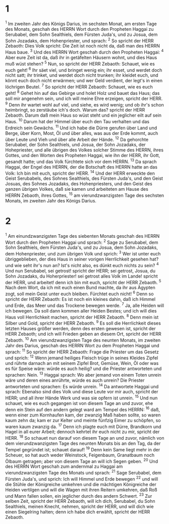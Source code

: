 # 1 
<sup>1</sup> Im zweiten Jahr des Königs Darius, im sechsten Monat, am ersten Tage des Monats, geschah des HERRN Wort durch den Propheten Haggai zu Serubabel, dem Sohn Sealthiels, dem Fürsten Juda's, und zu Josua, dem Sohn Jozadaks, dem Hohenpriester, und sprach: <sup>2</sup> So spricht der HERR Zebaoth: Dies Volk spricht: Die Zeit ist noch nicht da, daß man des HERRN Haus baue. <sup>3</sup> Und des HERRN Wort geschah durch den Propheten Haggai: <sup>4</sup> Aber eure Zeit ist da, daß ihr in getäfelten Häusern wohnt, und dies Haus muß wüst stehen? <sup>5</sup> Nun, so spricht der HERR Zebaoth: Schauet, wie es euch geht! <sup>6</sup> Ihr säet viel, und bringet wenig ein; ihr esset, und werdet doch nicht satt; ihr trinket, und werdet doch nicht trunken; ihr kleidet euch, und könnt euch doch nicht erwärmen; und wer Geld verdient, der legt's in einen löchrigen Beutel. <sup>7</sup> So spricht der HERR Zebaoth: Schauet, wie es euch geht! <sup>8</sup> Gehet hin auf das Gebirge und holet Holz und bauet das Haus; das soll mir angenehm sein, und ich will meine Ehre erzeigen, spricht der HERR. <sup>9</sup> Denn ihr wartet wohl auf viel, und siehe, es wird wenig; und ob ihr's schon heimbringt, so zerstäube ich's doch. Warum das? spricht der HERR Zebaoth. Darum daß mein Haus so wüst steht und ein jeglicher eilt auf sein Haus. <sup>10</sup> Darum hat der Himmel über euch den Tau verhalten und das Erdreich sein Gewächs. <sup>11</sup> Und ich habe die Dürre gerufen über Land und Berge, über Korn, Most, Öl und über alles, was aus der Erde kommt, auch über Leute und Vieh und über alle Arbeit der Hände. <sup>12</sup> Da gehorchte Serubabel, der Sohn Sealthiels, und Josua, der Sohn Jozadaks, der Hohepriester, und alle übrigen des Volkes solcher Stimme des HERRN, ihres Gottes, und den Worten des Propheten Haggai, wie ihn der HERR, ihr Gott, gesandt hatte; und das Volk fürchtete sich vor dem HERRN. <sup>13</sup> Da sprach Haggai, der Engel des HERRN, der die Botschaft des HERRN hatte an das Volk: Ich bin mit euch, spricht der HERR. <sup>14</sup> Und der HERR erweckte den Geist Serubabels, des Sohnes Sealthiels, des Fürsten Juda's, und den Geist Josuas, des Sohnes Jozadaks, des Hohenpriesters, und den Geist des ganzen übrigen Volkes, daß sie kamen und arbeiteten am Hause des HERRN Zebaoth, ihres Gottes, <sup>15</sup> am vierundzwanzigsten Tage des sechsten Monats, im zweiten Jahr des Königs Darius. 

# 2 
<sup>1</sup> Am einundzwanzigsten Tage des siebenten Monats geschah des HERRN Wort durch den Propheten Haggai und sprach: <sup>2</sup> Sage zu Serubabel, dem Sohn Sealthiels, dem Fürsten Juda's, und zu Josua, dem Sohn Jozadaks, dem Hohenpriester, und zum übrigen Volk und sprich: <sup>3</sup> Wer ist unter euch übriggeblieben, der dies Haus in seiner vorigen Herrlichkeit gesehen hat? und wie seht ihr's nun an? Ist's nicht also, es dünkt euch nichts zu sein? <sup>4</sup> Und nun Serubabel, sei getrost! spricht der HERR; sei getrost, Josua, du Sohn Jozadaks, du Hoherpriester! sei getrost alles Volk im Lande! spricht der HERR, und arbeitet! denn ich bin mit euch, spricht der HERR Zebaoth. <sup>5</sup> Nach dem Wort, da ich mit euch einen Bund machte, da ihr aus Ägypten zogt, soll mein Geist unter euch bleiben. Fürchtet euch nicht! <sup>6</sup> Denn so spricht der HERR Zebaoth: Es ist noch ein kleines dahin, daß ich Himmel und Erde, das Meer und das Trockene bewegen werde. <sup>7</sup> Ja, alle Heiden will ich bewegen. Da soll dann kommen aller Heiden Bestes; und ich will dies Haus voll Herrlichkeit machen, spricht der HERR Zebaoth. <sup>8</sup> Denn mein ist Silber und Gold, spricht der HERR Zebaoth. <sup>9</sup> Es soll die Herrlichkeit dieses letzten Hauses größer werden, denn des ersten gewesen ist, spricht der HERR Zebaoth; und ich will Frieden geben an diesem Ort, spricht der HERR Zebaoth. <sup>10</sup> Am vierundzwanzigsten Tage des neunten Monats, im zweiten Jahr des Darius, geschah des HERRN Wort zu dem Propheten Haggai und sprach: <sup>11</sup> So spricht der HERR Zebaoth: Frage die Priester um das Gesetz und sprich: <sup>12</sup> Wenn jemand heiliges Fleisch trüge in seines Kleides Zipfel und rührte darnach an mit seinem Zipfel Brot, Gemüse, Wein, Öl oder was es für Speise wäre: würde es auch heilig? und die Priester antworteten und sprachen: Nein. <sup>13</sup> Haggai sprach: Wo aber jemand von einem Toten unrein wäre und deren eines anrührte, würde es auch unrein? Die Priester antworteten und sprachen: Es würde unrein. <sup>14</sup> Da antwortete Haggai und sprach: Ebenalso sind dies Volk und diese Leute vor mir auch, spricht der HERR; und all ihrer Hände Werk und was sie opfern ist unrein. <sup>15</sup> Und nun schauet, wie es euch gegangen ist von diesem Tage an und zuvor, ehe denn ein Stein auf den andern gelegt ward am Tempel des HERRN: <sup>16</sup> daß, wenn einer zum Kornhaufen kam, der zwanzig Maß haben sollte, so waren kaum zehn da; kam er zur Kelter und meinte fünfzig Eimer zu schöpfen, so waren kaum zwanzig da. <sup>17</sup> Denn ich plagte euch mit Dürre, Brandkorn und Hagel in all eurer Arbeit; dennoch kehrtet ihr euch nicht zu mir, spricht der HERR. <sup>18</sup> So schauet nun darauf von diesem Tage an und zuvor, nämlich von dem vierundzwanzigsten Tage des neunten Monats bis an den Tag, da der Tempel gegründet ist; schauet darauf! <sup>19</sup> Denn kein Same liegt mehr in der Scheuer, so hat auch weder Weinstock, Feigenbaum, Granatbaum noch Ölbaum getragen; aber von diesem Tage an will ich Segen geben. <sup>20</sup> Und des HERRN Wort geschah zum andernmal zu Haggai am vierundzwanzigsten Tage des Monats und sprach: <sup>21</sup> Sage Serubabel, dem Fürsten Juda's, und sprich: Ich will Himmel und Erde bewegen <sup>22</sup> und will die Stühle der Königreiche umkehren und die mächtigen Königreiche der Heiden vertilgen und will die Wagen mit ihren Reitern umkehren, daß Roß und Mann fallen sollen, ein jeglicher durch des andern Schwert. <sup>23</sup> Zur selben Zeit, spricht der HERR Zebaoth, will ich dich, Serubabel, du Sohn Sealthiels, meinen Knecht, nehmen, spricht der HERR, und will dich wie einen Siegelring halten; denn ich habe dich erwählt, spricht der HERR Zebaoth. 
